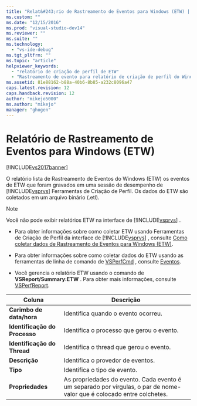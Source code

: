 ```yaml
---
title: "Relat&#243;rio de Rastreamento de Eventos para Windows (ETW) | Microsoft Docs"
ms.custom: ""
ms.date: "12/15/2016"
ms.prod: "visual-studio-dev14"
ms.reviewer: ""
ms.suite: ""
ms.technology: 
  - "vs-ide-debug"
ms.tgt_pltfrm: ""
ms.topic: "article"
helpviewer_keywords: 
  - "relatório de criação de perfil de ETW"
  - "Rastreamento de evento para relatório de criação de perfil do Windows"
ms.assetid: 81e88162-b88a-40b6-8b85-a232c8096a47
caps.latest.revision: 12
caps.handback.revision: 12
author: "mikejo5000"
ms.author: "mikejo"
manager: "ghogen"
---
```

# Relat&#243;rio de Rastreamento de Eventos para Windows (ETW)
[!INCLUDE[vs2017banner](../code-quality/includes/vs2017banner.md)]

O relatório lista de Rastreamento de Eventos do Windows \(ETW\) os eventos de ETW que foram gravados em uma sessão de desempenho de [!INCLUDE[vsprvs](../code-quality/includes/vsprvs_md.md)] Ferramentas de Criação de Perfil.  Os dados do ETW são coletados em um arquivo binário \(.etl\).  
  
> [!NOTE]
>  Você não pode exibir relatórios ETW na interface de [!INCLUDE[vsprvs](../code-quality/includes/vsprvs_md.md)] .  
  
-   Para obter informações sobre como coletar ETW usando Ferramentas de Criação de Perfil da interface de [!INCLUDE[vsprvs](../code-quality/includes/vsprvs_md.md)] , consulte [Como coletar dados de Rastreamento de Eventos para Windows \(ETW\)](../Topic/How%20to:%20Collect%20Event%20Tracing%20for%20Windows%20\(ETW\)%20Data.md).  
  
-   Para obter informações sobre como coletar dados do ETW usando as ferramentas de linha de comando de [VSPerfCmd](../profiling/vsperfcmd.md) , consulte [Eventos](../profiling/events-vsperfcmd.md).  
  
-   Você gerencia o relatório ETW usando o comando de **VSReport\/Summary:ETW** .  Para obter mais informações, consulte [VSPerfReport](../profiling/vsperfreport.md).  
  
|Coluna|Descrição|  
|------------|---------------|  
|**Carimbo de data\/hora**|Identifica quando o evento ocorreu.|  
|**Identificação do Processo**|Identifica o processo que gerou o evento.|  
|**Identificação do Thread**|Identifica o thread que gerou o evento.|  
|**Descrição**|Identifica o provedor de eventos.|  
|**Tipo**|Identifica o tipo de evento.|  
|**Propriedades**|As propriedades do evento.  Cada evento é um separado por vírgulas, o par de nome\-valor que é colocado entre colchetes.|